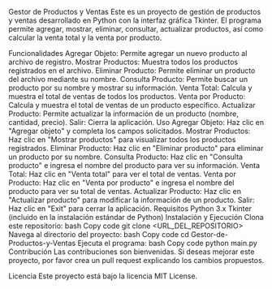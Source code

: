 Gestor de Productos y Ventas
Este es un proyecto de gestión de productos y ventas desarrollado en Python con la interfaz gráfica Tkinter. El programa permite agregar, mostrar, eliminar, consultar, actualizar productos, así como calcular la venta total y la venta por producto.

Funcionalidades
Agregar Objeto: Permite agregar un nuevo producto al archivo de registro.
Mostrar Productos: Muestra todos los productos registrados en el archivo.
Eliminar Producto: Permite eliminar un producto del archivo mediante su nombre.
Consulta Producto: Permite buscar un producto por su nombre y mostrar su información.
Venta Total: Calcula y muestra el total de ventas de todos los productos.
Venta por Producto: Calcula y muestra el total de ventas de un producto específico.
Actualizar Producto: Permite actualizar la información de un producto (nombre, cantidad, precio).
Salir: Cierra la aplicación.
Uso
Agregar Objeto: Haz clic en "Agregar objeto" y completa los campos solicitados.
Mostrar Productos: Haz clic en "Mostrar productos" para visualizar todos los productos registrados.
Eliminar Producto: Haz clic en "Eliminar producto" para eliminar un producto por su nombre.
Consulta Producto: Haz clic en "Consulta producto" e ingresa el nombre del producto para ver su información.
Venta Total: Haz clic en "Venta total" para ver el total de ventas.
Venta por Producto: Haz clic en "Venta por producto" e ingresa el nombre del producto para ver su total de ventas.
Actualizar Producto: Haz clic en "Actualizar producto" para modificar la información de un producto.
Salir: Haz clic en "Exit" para cerrar la aplicación.
Requisitos
Python 3.x
Tkinter (incluido en la instalación estándar de Python)
Instalación y Ejecución
Clona este repositorio:
bash
Copy code
git clone <URL_DEL_REPOSITORIO>
Navega al directorio del proyecto:
bash
Copy code
cd Gestor-de-Productos-y-Ventas
Ejecuta el programa:
bash
Copy code
python main.py
Contribución
Las contribuciones son bienvenidas. Si deseas mejorar este proyecto, por favor crea un pull request explicando los cambios propuestos.

Licencia
Este proyecto está bajo la licencia MIT License.

